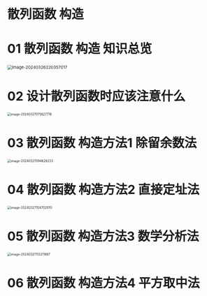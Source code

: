 # 散列函数 构造



# 01 散列函数 构造 知识总览

<img src="https://cvp.oss-cn-shanghai.aliyuncs.com/picgo/202403262203106.png" alt="image-20240326220357017" style="zoom: 67%;" />



# 02 设计散列函数时应该注意什么

<img src="https://cvp.oss-cn-shanghai.aliyuncs.com/picgo/202403270756020.png" alt="image-20240327075627716" style="zoom:50%;" />

# 03 散列函数 构造方法1 除留余数法

<img src="https://cvp.oss-cn-shanghai.aliyuncs.com/picgo/202403270946477.png" alt="image-20240327094628233" style="zoom:50%;" />

# 04 散列函数 构造方法2 直接定址法

<img src="https://cvp.oss-cn-shanghai.aliyuncs.com/picgo/202403271047086.png" alt="image-20240327104702970" style="zoom:50%;" />

# 05 散列函数 构造方法3 数学分析法

<img src="https://cvp.oss-cn-shanghai.aliyuncs.com/picgo/202403271122005.png" alt="image-20240327112211887" style="zoom:50%;" />

# 06 散列函数 构造方法4 平方取中法